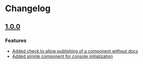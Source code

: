 # Changelog

## [1.0.0](https://github.com/espressif/esp-protocols/commits/console_simple_init-v1.0.0)


### Features

- [Added check to allow publishing of a component without docs](https://github.com/espressif/esp-protocols/commit/19dafb8a969aa82f91fc445086372efedb1b26db)
- [Added simple component for console initialization](https://github.com/espressif/esp-protocols/commit/1ac4e4177128a7b7188babd47d0e2bfa6bbb2517)
